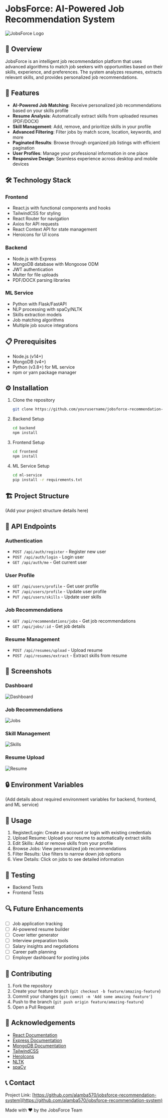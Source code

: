# JobsForce: AI-Powered Job Recommendation System

![JobsForce Logo](https://via.placeholder.com/150x50?text=JobsForce)

## 🌟 Overview

JobsForce is an intelligent job recommendation platform that uses advanced algorithms to match job seekers with opportunities based on their skills, experience, and preferences. The system analyzes resumes, extracts relevant skills, and provides personalized job recommendations.

## 🚀 Features

- **AI-Powered Job Matching**: Receive personalized job recommendations based on your skills profile
- **Resume Analysis**: Automatically extract skills from uploaded resumes (PDF/DOCX)
- **Skill Management**: Add, remove, and prioritize skills in your profile
- **Advanced Filtering**: Filter jobs by match score, location, keywords, and more
- **Paginated Results**: Browse through organized job listings with efficient pagination
- **User Profiles**: Manage your professional information in one place
- **Responsive Design**: Seamless experience across desktop and mobile devices

## 🛠️ Technology Stack

### Frontend
- React.js with functional components and hooks
- TailwindCSS for styling
- React Router for navigation
- Axios for API requests
- React Context API for state management
- Heroicons for UI icons

### Backend
- Node.js with Express
- MongoDB database with Mongoose ODM
- JWT authentication
- Multer for file uploads
- PDF/DOCX parsing libraries

### ML Service
- Python with Flask/FastAPI
- NLP processing with spaCy/NLTK
- Skills extraction models
- Job matching algorithms
- Multiple job source integrations

## 📋 Prerequisites

- Node.js (v14+)
- MongoDB (v4+)
- Python (v3.8+) for ML service
- npm or yarn package manager

## ⚙️ Installation

1. Clone the repository
   ```bash
   git clone https://github.com/yourusername/jobsforce-recommendation-system.git
   ```

2. Backend Setup
   ```bash
   cd backend
   npm install
   ```

3. Frontend Setup
   ```bash
   cd frontend
   npm install
   ```

4. ML Service Setup
   ```bash
   cd ml-service
   pip install -r requirements.txt
   ```

## 🏗️ Project Structure

(Add your project structure details here)

## 🔄 API Endpoints

### Authentication
- `POST /api/auth/register` - Register new user
- `POST /api/auth/login` - Login user
- `GET /api/auth/me` - Get current user

### User Profile
- `GET /api/users/profile` - Get user profile
- `PUT /api/users/profile` - Update user profile
- `PUT /api/users/skills` - Update user skills

### Job Recommendations
- `GET /api/recommendations/jobs` - Get job recommendations
- `GET /api/jobs/:id` - Get job details

### Resume Management
- `POST /api/resumes/upload` - Upload resume
- `POST /api/resumes/extract` - Extract skills from resume

## 📱 Screenshots

### Dashboard
![Dashboard](https://via.placeholder.com/800x400?text=Dashboard)

### Job Recommendations
![Jobs](https://via.placeholder.com/800x400?text=Job+Recommendations)

### Skill Management
![Skills](https://via.placeholder.com/800x400?text=Skill+Management)

### Resume Upload
![Resume](https://via.placeholder.com/800x400?text=Resume+Upload)

## 🔒 Environment Variables

(Add details about required environment variables for backend, frontend, and ML service)

## 🌟 Usage

1. Register/Login: Create an account or login with existing credentials
2. Upload Resume: Upload your resume to automatically extract skills
3. Edit Skills: Add or remove skills from your profile
4. Browse Jobs: View personalized job recommendations
5. Filter Results: Use filters to narrow down job options
6. View Details: Click on jobs to see detailed information

## 🧪 Testing

- Backend Tests
- Frontend Tests

## 🔍 Future Enhancements

- [ ] Job application tracking
- [ ] AI-powered resume builder
- [ ] Cover letter generator
- [ ] Interview preparation tools
- [ ] Salary insights and negotiations
- [ ] Career path planning
- [ ] Employer dashboard for posting jobs

## 🤝 Contributing

1. Fork the repository
2. Create your feature branch (`git checkout -b feature/amazing-feature`)
3. Commit your changes (`git commit -m 'Add some amazing feature'`)
4. Push to the branch (`git push origin feature/amazing-feature`)
5. Open a Pull Request


## 👏 Acknowledgements

- [React Documentation](https://reactjs.org/)
- [Express Documentation](https://expressjs.com/)
- [MongoDB Documentation](https://docs.mongodb.com/)
- [TailwindCSS](https://tailwindcss.com/)
- [HeroIcons](https://heroicons.com/)
- [NLTK](https://www.nltk.org/)
- [spaCy](https://spacy.io/)

## 📞 Contact

Project Link: [https://github.com/alamba570/jobsforce-recommendation-system](https://github.com/alamba570/jobsforce-recommendation-system)

Made with ❤️ by the JobsForce Team
